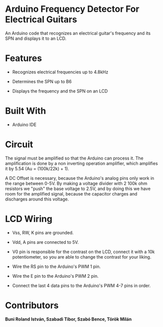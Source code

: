 # Arduino Frequency Detector For Electrical Guitars

An Arduino code that recognizes an electrical guitar's frequency and its SPN and displays it to an LCD.

# Features

- Recognizes electrical frequencies up to 4.8kHz

- Determines the SPN up to B6

- Displays the frequency and the SPN on an LCD



# Built With

- Arduino IDE

# Circuit

The signal must be amplified so that the Arduino can process it. The amplification is done by a non inverting operation amplifier, which amplifies it by 5.54 (Au = (100k/22k) + 1).

A DC Offset is necessary, because the Arduino's analog pins only work in the range between 0-5V. By making a voltage divider with 2 100k ohm resistors we "push" the base voltage to 2.5V, and by doing this we have room for the amplified signal, because the capacitor charges and discharges around this voltage.

# LCD Wiring

- Vss, RW, K pins are grounded.

- Vdd, A pins are connected to 5V.

- V0 pin is responsible for the contrast on the LCD, connect it with a 10k potentiometer, so you are able to change the contrast for your liking.

- Wire the RS pin to the Arduino's PWM 1 pin.

- Wire the E pin to the Arduino's PWM 2 pin.

- Connect the last 4 data pins to the Arduino's PWM 4-7 pins in order.


# Contributors

**Buni Roland István, Szabadi Tibor, Szabó Bence, Török Milán**
